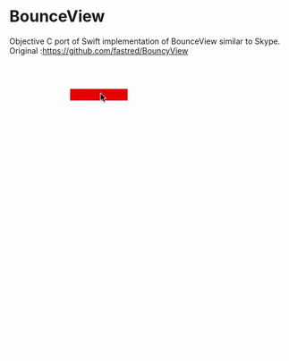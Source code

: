 # BounceView
Objective C port of Swift implementation of BounceView similar to Skype. Original :https://github.com/fastred/BouncyView




![alt tag](https://raw.githubusercontent.com/akaabe/BounceView/master/example.gif)
